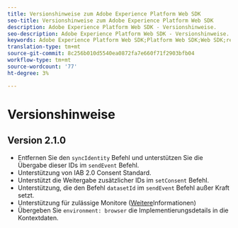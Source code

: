 ```yaml
---
title: Versionshinweise zum Adobe Experience Platform Web SDK
seo-title: Versionshinweise zum Adobe Experience Platform Web SDK
description: Adobe Experience Platform Web SDK - Versionshinweise.
seo-description: Adobe Experience Platform Web SDK - Versionshinweise.
keywords: Adobe Experience Platform Web SDK;Platform Web SDK;Web SDK;release notes;
translation-type: tm+mt
source-git-commit: 8c256b010d5540ea0872fa7e660f71f2903bfb04
workflow-type: tm+mt
source-wordcount: '77'
ht-degree: 3%

---
```



# Versionshinweise

## Version 2.1.0

* Entfernen Sie den `syncIdentity` Befehl und unterstützen Sie die Übergabe dieser IDs im `sendEvent` Befehl.
* Unterstützung von IAB 2.0 Consent Standard.
* Unterstützt die Weitergabe zusätzlicher IDs im `setConsent` Befehl.
* Unterstützung, die den Befehl `datasetId` im `sendEvent` Befehl außer Kraft setzt.
* Unterstützung für zulässige Monitore ([Weitere](https://github.com/adobe/alloy/wiki/Monitoring-Hooks)Informationen)
* Übergeben Sie `environment: browser` die Implementierungsdetails in die Kontextdaten.
